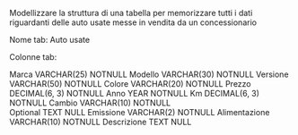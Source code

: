 Modellizzare la struttura di una tabella per memorizzare tutti i dati riguardanti delle auto usate messe in vendita da un concessionario

Nome tab:
Auto usate

Colonne tab:

Marca          VARCHAR(25)    NOTNULL
Modello        VARCHAR(30)    NOTNULL
Versione       VARCHAR(50)    NOTNULL
Colore         VARCHAR(20)    NOTNULL
Prezzo         DECIMAL(6, 3)  NOTNULL
Anno           YEAR           NOTNULL
Km             DECIMAL(6, 3)  NOTNULL
Cambio         VARCHAR(10)    NOTNULL       
Optional       TEXT           NULL
Emissione      VARCHAR(2)     NOTNULL
Alimentazione  VARCHAR(10)    NOTNULL
Descrizione    TEXT           NULL